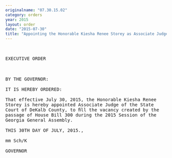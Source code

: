 ```yaml
---
originalname: "07.30.15.02"
category: orders
year: 2015
layout: order
date: "2015-07-30"
title: "Appointing the Honorable Kiesha Renee Storey as Associate Judge of the State Court of DeKalb County"
---
```

<pre>
 

EXECUTIVE ORDER

 

BY THE GOVERNOR:

IT IS HEREBY ORDERED:

That effective July 30, 2015, the Honorable Kiesha Renee
Storey is hereby appointed Associate Judge of the State
Court of DeKalb County, to ﬁll the vacancy created by the
passage of House Bill 300 during the 2015 Session of the
Georgia General Assembly.

THIS 30TH DAY OF JULY, 2015.,

mm Sch/K

GOVERNOR

 

</pre>
